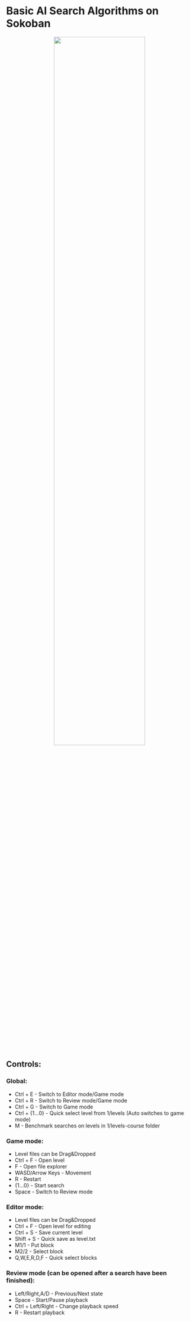 # Basic AI Search Algorithms on Sokoban
<div align="center"><img style="width:70%" src=https://github.com/user-attachments/assets/0c150dec-533d-48fc-b2ae-3074d53e0f2d></img></div>

## Controls:
### Global:
- Ctrl + E - Switch to Editor mode/Game mode
- Ctrl + R - Switch to Review mode/Game mode
- Ctrl + G - Switch to Game mode
- Ctrl + {1...0} - Quick select level from 1/levels (Auto switches to game mode)
- M - Benchmark searches on levels in 1/levels-course folder

### Game mode:
- Level files can be Drag&Dropped
- Ctrl + F - Open level
- F - Open file explorer
- WASD/Arrow Keys - Movement
- R - Restart
- {1...0} - Start search
- Space - Switch to Review mode

### Editor mode:
- Level files can be Drag&Dropped
- Ctrl + F - Open level for editing
- Ctrl + S - Save current level
- Shift + S - Quick save as level.txt
- M1/1 - Put block
- M2/2 - Select block
- Q,W,E,R,D,F - Quick select blocks

### Review mode (can be opened after a search have been finished):
- Left/Right,A/D - Previous/Next state
- Space - Start/Pause playback
- Ctrl + Left/Right - Change playback speed
- R - Restart playback
